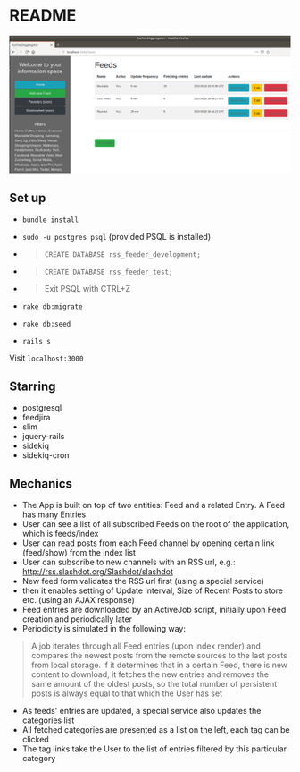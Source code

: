 # README

![](dashboard.png)

## Set up
- `bundle install`

- `sudo -u postgres psql`  (provided PSQL is installed)

- > `CREATE DATABASE rss_feeder_development;`
- > `CREATE DATABASE rss_feeder_test;`

- > Exit PSQL with CTRL+Z

- `rake db:migrate`

- `rake db:seed`

- `rails s`

Visit `localhost:3000`


## Starring
- postgresql
- feedjira
- slim
- jquery-rails
- sidekiq
- sidekiq-cron

## Mechanics
- The App is built on top of two entities: Feed and a related Entry. A Feed has many Entries.
- User can see a list of all subscribed Feeds on the root of the application, which is feeds/index
- User can read posts from each Feed channel by opening certain link (feed/show) from the index list
- User can subscribe to new channels with an RSS url, e.g.: http://rss.slashdot.org/Slashdot/slashdot
- New feed form validates the RSS url first (using a special service)
- then it enables setting of Update Interval, Size of Recent Posts to store etc. (using an AJAX response)
- Feed entries are downloaded by an ActiveJob script, initially upon Feed creation and periodically later
- Periodicity is simulated in the following way:
>	A job iterates through all Feed entries (upon index render) and compares the newest posts from the remote sources to the last posts from local storage.
>	If it determines that in a certain Feed, there is new content to download, it fetches the new entries and removes the same amount of the oldest posts,
>	so the total number of persistent posts is always equal to that which the User has set
- As feeds' entries are updated, a special service also updates the categories list
- All fetched categories are presented as a list on the left, each tag can be clicked
- The tag links take the User to the list of entries filtered by this particular category